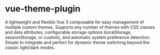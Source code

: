 # vue-theme-plugin
A lightweight and flexible Vue 3 composable for easy management of multiple custom themes. Supports any number of themes with CSS classes and data attributes, configurable storage options (localStorage, sessionStorage, or custom), and automatic system preference detection. Simple to integrate and perfect for dynamic theme switching beyond the classic light/dark modes.
